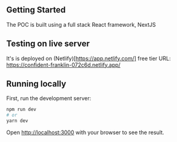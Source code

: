 ## Getting Started

The POC is built using a full stack React framework, NextJS

## Testing on live server

It's is deployed on (Netlify)[https://app.netlify.com/] free tier URL:
https://confident-franklin-072c6d.netlify.app/

## Running locally

First, run the development server:

```bash
npm run dev
# or
yarn dev
```

Open [http://localhost:3000](http://localhost:3000) with your browser to see the
result.

